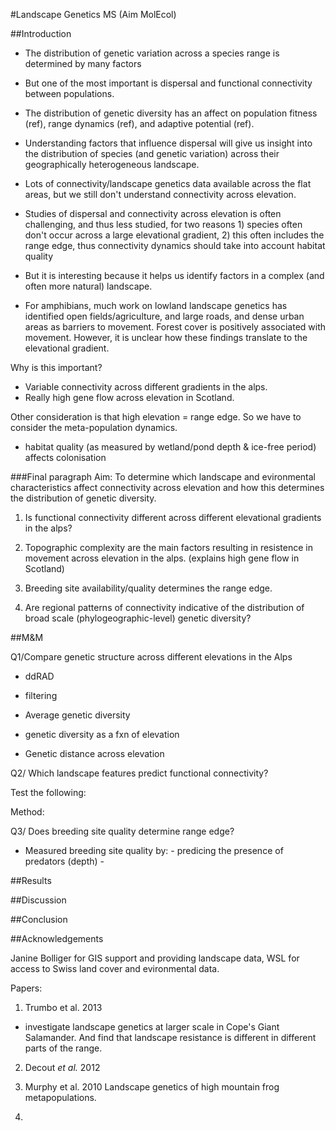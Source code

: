 #Landscape Genetics MS (Aim MolEcol)

##Introduction 

- The distribution of genetic variation across a species range is determined by many factors
- But one of the most important is dispersal and functional connectivity between populations. 
- The distribution of genetic diversity has an affect on population fitness (ref), range dynamics (ref), and adaptive potential (ref). 
- Understanding factors that influence dispersal will give us insight into the distribution of species (and genetic variation) across their geographically heterogeneous landscape. 


- Lots of connectivity/landscape genetics data available across the flat areas, but we still don't understand connectivity across elevation. 
- Studies of dispersal and connectivity across elevation is often challenging, and thus less studied, for two reasons 1) species often don't occur across a large elevational gradient, 2) this often includes the range edge, thus connectivity dynamics should take into account habitat quality
- But it is interesting because it helps us identify factors in a complex (and often more natural) landscape. 


- For amphibians, much work on lowland landscape genetics has identified open fields/agriculture, and large roads, and dense urban areas as barriers to movement. Forest cover is positively associated with movement. However, it is unclear how these findings translate to the elevational gradient. 


Why is this important?

- Variable connectivity across different gradients in the alps. 
- Really high gene flow across elevation in Scotland. 

Other consideration is that high elevation = range edge. So we have to consider the meta-population dynamics. 
- habitat quality (as measured by wetland/pond depth & ice-free period) affects colonisation

###Final paragraph
Aim:
To determine which landscape and evironmental characteristics affect connectivity across elevation and how this determines the distribution of genetic diversity.

1. Is functional connectivity different across different elevational gradients in the alps? 

2. Topographic complexity are the main factors resulting in resistence in movement across elevation in the alps. (explains high gene flow in Scotland)

2. Breeding site availability/quality determines the range edge.

3. Are regional patterns of connectivity indicative of the distribution of broad scale (phylogeographic-level) genetic diversity? 


##M&M

Q1/Compare genetic structure across different elevations in the Alps

- ddRAD

- filtering

- Average genetic diversity

- genetic diversity as a fxn of elevation

- Genetic distance across elevation 


Q2/ Which landscape features predict functional connectivity?

Test the following: 




Method: 



Q3/ Does breeding site quality determine range edge?

- Measured breeding site quality by:
           - predicing the presence of predators (depth)
           -  





##Results





##Discussion





##Conclusion




##Acknowledgements

Janine Bolliger for GIS support and providing landscape data, WSL for access to Swiss land cover and evironmental data. 






Papers: 

1. Trumbo et al. 2013 
- investigate landscape genetics at larger scale in Cope's Giant Salamander. And find that landscape resistance is different in different parts of the range. 

2. Decout *et al.* 2012
3. Murphy et al. 2010 Landscape genetics of high mountain frog metapopulations. 
 

3.
